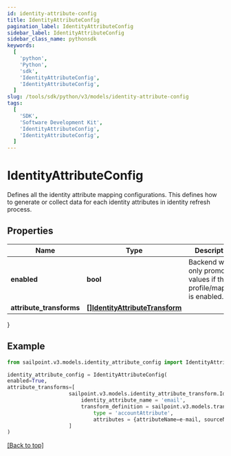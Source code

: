 ```yaml
---
id: identity-attribute-config
title: IdentityAttributeConfig
pagination_label: IdentityAttributeConfig
sidebar_label: IdentityAttributeConfig
sidebar_class_name: pythonsdk
keywords:
  [
    'python',
    'Python',
    'sdk',
    'IdentityAttributeConfig',
    'IdentityAttributeConfig',
  ]
slug: /tools/sdk/python/v3/models/identity-attribute-config
tags:
  [
    'SDK',
    'Software Development Kit',
    'IdentityAttributeConfig',
    'IdentityAttributeConfig',
  ]
---
```


# IdentityAttributeConfig

Defines all the identity attribute mapping configurations. This defines how to generate or collect data for each identity attributes in identity refresh process.

## Properties

| Name | Type | Description | Notes |
| --- | --- | --- | --- |
| **enabled** | **bool** | Backend will only promote values if the profile/mapping is enabled. | [optional] [default to False] |
| **attribute_transforms** | [**[]IdentityAttributeTransform**](identity-attribute-transform) |  | [optional] |

}

## Example

```python
from sailpoint.v3.models.identity_attribute_config import IdentityAttributeConfig

identity_attribute_config = IdentityAttributeConfig(
enabled=True,
attribute_transforms=[
                    sailpoint.v3.models.identity_attribute_transform.IdentityAttributeTransform(
                        identity_attribute_name = 'email',
                        transform_definition = sailpoint.v3.models.transform_definition.TransformDefinition(
                            type = 'accountAttribute',
                            attributes = {attributeName=e-mail, sourceName=MySource, sourceId=2c9180877a826e68017a8c0b03da1a53}, ), )
                    ]
)

```

[[Back to top]](#)
